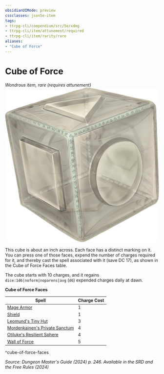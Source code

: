 ```yaml
---
obsidianUIMode: preview
cssclasses: json5e-item
tags:
- ttrpg-cli/compendium/src/5e/xdmg
- ttrpg-cli/item/attunement/required
- ttrpg-cli/item/rarity/rare
aliases: 
- "Cube of Force"
---
```

# Cube of Force
*Wondrous item, rare (requires attunement)*  
![](Інструменти%20ДМ/CLI/items/img/cube-of-force.webp#right)


This cube is about an inch across. Each face has a distinct marking on it. You can press one of those faces, expend the number of charges required for it, and thereby cast the spell associated with it (save DC 17), as shown in the Cube of Force Faces table.

The cube starts with 10 charges, and it regains `dice:1d6|noform|noparens|avg` (`d6`) expended charges daily at dawn.

**Cube of Force Faces**

| Spell | Charge Cost |
|-------|-------------|
| [Mage Armor](Інструменти%20ДМ/CLI/spells/mage-armor-xphb.md) | 1 |
| [Shield](Інструменти%20ДМ/CLI/spells/shield-xphb.md) | 1 |
| [Leomund's Tiny Hut](Інструменти%20ДМ/CLI/spells/leomunds-tiny-hut-xphb.md) | 3 |
| [Mordenkainen's Private Sanctum](Інструменти%20ДМ/CLI/spells/mordenkainens-private-sanctum-xphb.md) | 4 |
| [Otiluke's Resilient Sphere](Інструменти%20ДМ/CLI/spells/otilukes-resilient-sphere-xphb.md) | 4 |
| [Wall of Force](Інструменти%20ДМ/CLI/spells/wall-of-force-xphb.md) | 5 |
^cube-of-force-faces

*Source: Dungeon Master's Guide (2024) p. 246. Available in the <span title='Systems Reference Document (5.2)'>SRD</span> and the Free Rules (2024)*